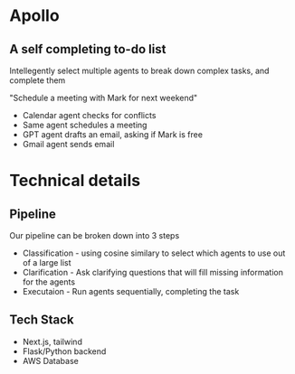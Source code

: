 # Apollo

## A self completing to-do list

Intellegently select multiple agents to break down complex tasks, and complete them

"Schedule a meeting with Mark for next weekend"
- Calendar agent checks for conflicts
- Same agent schedules a meeting
- GPT agent drafts an email, asking if Mark is free
- Gmail agent sends email


# Technical details

## Pipeline

Our pipeline can be broken down into 3 steps
- Classification - using cosine similary to select which agents to use out of a large list
- Clarification - Ask clarifying questions that will fill missing information for the agents
- Executaion - Run agents sequentially, completing the task

## Tech Stack
- Next.js, tailwind
- Flask/Python backend
- AWS Database


